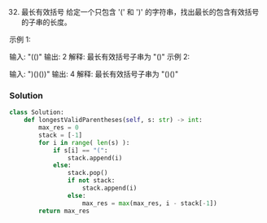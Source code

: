 32. 最长有效括号
给定一个只包含 '(' 和 ')' 的字符串，找出最长的包含有效括号的子串的长度。

示例 1:

输入: "(()"
输出: 2
解释: 最长有效括号子串为 "()"
示例 2:

输入: ")()())"
输出: 4
解释: 最长有效括号子串为 "()()"


### Solution
```python
class Solution:
    def longestValidParentheses(self, s: str) -> int:
        max_res = 0
        stack = [-1]
        for i in range( len(s) ):
            if s[i] == "(":
                stack.append(i)
            else:
                stack.pop()
                if not stack:
                    stack.append(i)
                else:
                    max_res = max(max_res, i - stack[-1])
        return max_res


```